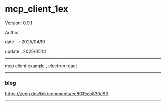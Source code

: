 ﻿# mcp_client_1ex

 Version: 0.9.1

 Author  : 

 date    : 2025/04/19
 
 update  : 2025/05/01

***
mcp client example , electron react

***
### blog 

https://zenn.dev/link/comments/ec8035cb830e93

***
